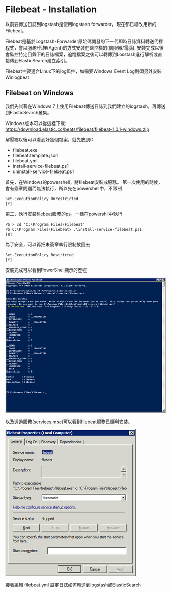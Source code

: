 # Filebeat - Installation

以前要傳送日誌到logstash是使用logstash forwarder，現在都已經改用新的Filebeat。


Filebeat是基於Logstash-Forwarder原始碼開發的下一代即時日誌資料轉送代裡程式，會以服務/代裡(Agent)的方式安裝在監控標的(伺服器/電腦). 安裝完成以後會監控特定目錄下的日誌檔案，追蹤檔案之後可以轉傳到Losstash進行解析或直接傳到ElasticSearch建立索引。

Filebeat主要適合Linux下的log監控，如需要Windows Event Log則須另外安裝Winlogbeat

## Filebeat on Windows

我們先試著在Windows 7上使用Filebeat傳送日誌到我們建立的logstash，再傳送到ElasticSearch叢集。

Windows版本可以從這裡下載:
https://download.elastic.co/beats/filebeat/filebeat-1.0.1-windows.zip

解壓縮以後可以看到好幾個檔案，就先放到C:

* filebeat.exe
* filebeat.template.json
* filebeat.yml
* install-service-filebeat.ps1
* uninstall-service-filebeat.ps1


首先，在Windows的powershell，將filebeat安裝成服務。
第一次使用的時候，會有簽章問題而無法執行，所以先在powershell中，不限制

    Set-ExecutionPolicy Unrestricted
    [Y]

第二，執行安裝filebeat服務的ps，一樣在powershll中執行

    PS > cd 'C:\Program Files\Filebeat'
    PS C:\Program Files\Filebeat> .\install-service-filebeat.ps1
    [R]

為了安全，可以再把未簽章執行限制放回去

    Set-ExecutionPolicy Restricted
    [Y]

安裝完成可以看到PowerShell顯示的歷程

![win7 powershell](install-filbeats-win7.png)

以及透過服務(services.msc)可以看到filebeat服務已順利安裝。

![Win7 filebeat](win7-filebeat.png)

接著編輯 filebeat.yml 設定日誌如何轉送到logstash或ElasticSearch

